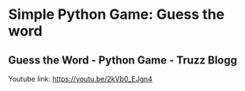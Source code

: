 # Simple Python Game: Guess the word
## Guess the Word - Python Game - Truzz Blogg



Youtube link: https://youtu.be/2kVb0_EJgn4

